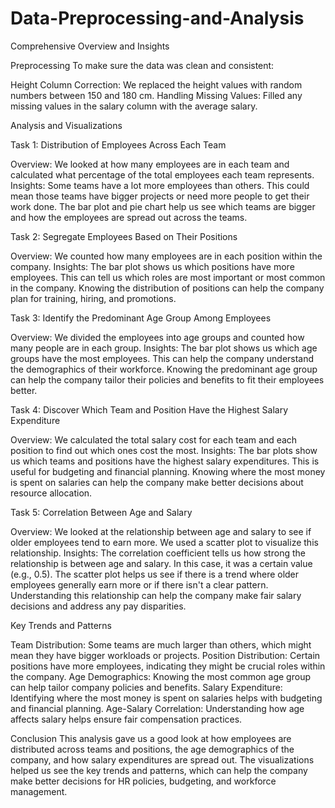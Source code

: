# Data-Preprocessing-and-Analysis

Comprehensive Overview and Insights

Preprocessing
To make sure the data was clean and consistent:

Height Column Correction: We replaced the height values with random numbers between 150 and 180 cm.
Handling Missing Values: Filled any missing values in the salary column with the average salary.

Analysis and Visualizations

Task 1: Distribution of Employees Across Each Team

Overview:
We looked at how many employees are in each team and calculated what percentage of the total employees each team represents.
Insights:
Some teams have a lot more employees than others. This could mean those teams have bigger projects or need more people to get their work done.
The bar plot and pie chart help us see which teams are bigger and how the employees are spread out across the teams.

Task 2: Segregate Employees Based on Their Positions

Overview:
We counted how many employees are in each position within the company.
Insights:
The bar plot shows us which positions have more employees. This can tell us which roles are most important or most common in the company.
Knowing the distribution of positions can help the company plan for training, hiring, and promotions.

Task 3: Identify the Predominant Age Group Among Employees

Overview:
We divided the employees into age groups and counted how many people are in each group.
Insights:
The bar plot shows us which age groups have the most employees. This can help the company understand the demographics of their workforce.
Knowing the predominant age group can help the company tailor their policies and benefits to fit their employees better.

Task 4: Discover Which Team and Position Have the Highest Salary Expenditure

Overview:
We calculated the total salary cost for each team and each position to find out which ones cost the most.
Insights:
The bar plots show us which teams and positions have the highest salary expenditures. This is useful for budgeting and financial planning.
Knowing where the most money is spent on salaries can help the company make better decisions about resource allocation.

Task 5: Correlation Between Age and Salary

Overview:
We looked at the relationship between age and salary to see if older employees tend to earn more.
We used a scatter plot to visualize this relationship.
Insights:
The correlation coefficient tells us how strong the relationship is between age and salary. In this case, it was a certain value (e.g., 0.5).
The scatter plot helps us see if there is a trend where older employees generally earn more or if there isn't a clear pattern.
Understanding this relationship can help the company make fair salary decisions and address any pay disparities.


Key Trends and Patterns

Team Distribution: Some teams are much larger than others, which might mean they have bigger workloads or projects.
Position Distribution: Certain positions have more employees, indicating they might be crucial roles within the company.
Age Demographics: Knowing the most common age group can help tailor company policies and benefits.
Salary Expenditure: Identifying where the most money is spent on salaries helps with budgeting and financial planning.
Age-Salary Correlation: Understanding how age affects salary helps ensure fair compensation practices.


Conclusion
This analysis gave us a good look at how employees are distributed across teams and positions, the age demographics of the company, and how salary expenditures are spread out. The visualizations helped us see the key trends and patterns, which can help the company make better decisions for HR policies, budgeting, and workforce management.
